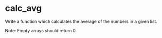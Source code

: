 # calc_avg

Write a function which calculates the average of the numbers in a given list.

Note: Empty arrays should return 0.
